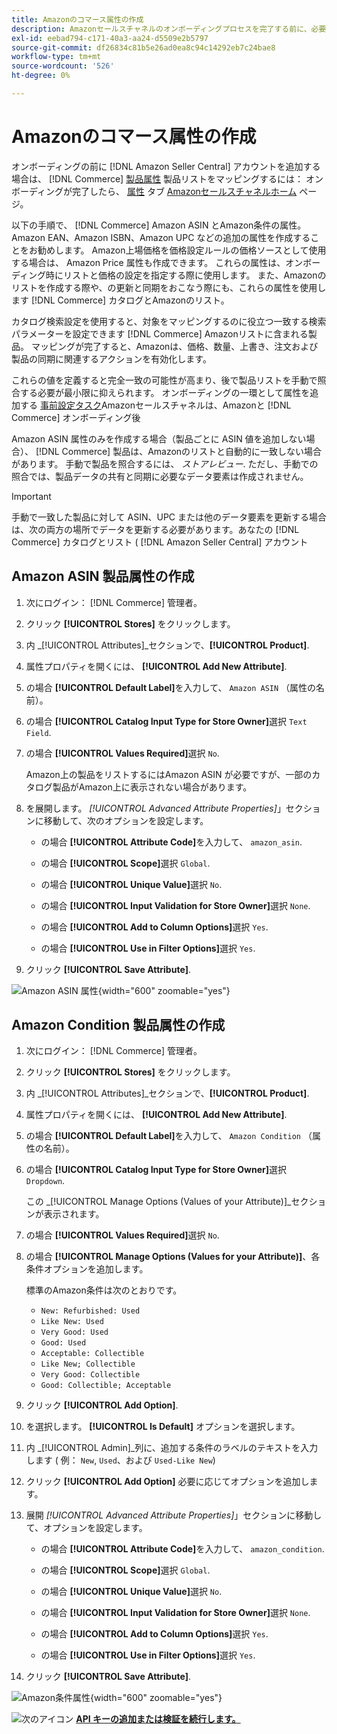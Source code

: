 ```yaml
---
title: Amazonのコマース属性の作成
description: Amazonセールスチャネルのオンボーディングプロセスを完了する前に、必要な情報が揃っていることを確認します [!UICONTROL Commerce] 製品属性。
exl-id: eebad794-c171-40a3-aa24-d5509e2b5797
source-git-commit: df26834c81b5e26ad0ea8c94c14292eb7c24bae8
workflow-type: tm+mt
source-wordcount: '526'
ht-degree: 0%

---
```


# Amazonのコマース属性の作成

オンボーディングの前に [!DNL Amazon Seller Central] アカウントを追加する場合は、 [!DNL Commerce] [製品属性](https://experienceleague.adobe.com/docs/commerce-admin/catalog/product-attributes/product-attributes.html) 製品リストをマッピングするには： オンボーディングが完了したら、 [属性](./managing-attributes.md) タブ [Amazonセールスチャネルホーム](./amazon-sales-channel-home.md) ページ。

以下の手順で、 [!DNL Commerce] Amazon ASIN とAmazon条件の属性。 Amazon EAN、Amazon ISBN、Amazon UPC などの追加の属性を作成することをお勧めします。 Amazon上場価格を価格設定ルールの価格ソースとして使用する場合は、 Amazon Price 属性も作成できます。 これらの属性は、オンボーディング時にリストと価格の設定を指定する際に使用します。 また、Amazonのリストを作成する際や、の更新と同期をおこなう際にも、これらの属性を使用します [!DNL Commerce] カタログとAmazonのリスト。

カタログ検索設定を使用すると、対象をマッピングするのに役立つ一致する検索パラメーターを設定できます [!DNL Commerce] Amazonリストに含まれる製品。 マッピングが完了すると、Amazonは、価格、数量、上書き、注文および製品の同期に関連するアクションを有効化します。

これらの値を定義すると完全一致の可能性が高まり、後で製品リストを手動で照合する必要が最小限に抑えられます。 オンボーディングの一環として属性を追加する [事前設定タスク](./amazon-pre-setup-tasks.md)Amazonセールスチャネルは、Amazonと [!DNL Commerce] オンボーディング後

Amazon ASIN 属性のみを作成する場合（製品ごとに ASIN 値を追加しない場合）、 [!DNL Commerce] 製品は、Amazonのリストと自動的に一致しない場合があります。 手動で製品を照合するには、 _ストアレビュー_. ただし、手動での照合では、製品データの共有と同期に必要なデータ要素は作成されません。

>[!IMPORTANT]
>
>手動で一致した製品に対して ASIN、UPC または他のデータ要素を更新する場合は、次の両方の場所でデータを更新する必要があります。あなたの [!DNL Commerce] カタログとリスト ( [!DNL Amazon Seller Central] アカウント

## Amazon ASIN 製品属性の作成

1. 次にログイン： [!DNL Commerce] 管理者。

1. クリック **[!UICONTROL Stores]** をクリックします。

1. 内 _[!UICONTROL Attributes]_セクションで、**[!UICONTROL Product]**.

1. 属性プロパティを開くには、 **[!UICONTROL Add New Attribute]**.

1. の場合 **[!UICONTROL Default Label]**&#x200B;を入力して、 `Amazon ASIN` （属性の名前）。

1. の場合 **[!UICONTROL Catalog Input Type for Store Owner]**&#x200B;選択 `Text Field`.

1. の場合 **[!UICONTROL Values Required]**&#x200B;選択 `No`.

   Amazon上の製品をリストするにはAmazon ASIN が必要ですが、一部のカタログ製品がAmazon上に表示されない場合があります。

1. を展開します。 _[!UICONTROL Advanced Attribute Properties]_」セクションに移動して、次のオプションを設定します。

   - の場合 **[!UICONTROL Attribute Code]**&#x200B;を入力して、 `amazon_asin`.

   - の場合 **[!UICONTROL Scope]**&#x200B;選択 `Global`.

   - の場合 **[!UICONTROL Unique Value]**&#x200B;選択 `No`.

   - の場合 **[!UICONTROL Input Validation for Store Owner]**&#x200B;選択 `None`.

   - の場合 **[!UICONTROL Add to Column Options]**&#x200B;選択 `Yes`.

   - の場合 **[!UICONTROL Use in Filter Options]**&#x200B;選択 `Yes`.

1. クリック **[!UICONTROL Save Attribute]**.

![Amazon ASIN 属性](assets/creating-asin-attribute.png){width="600" zoomable="yes"}

## Amazon Condition 製品属性の作成

1. 次にログイン： [!DNL Commerce] 管理者。

1. クリック **[!UICONTROL Stores]** をクリックします。

1. 内 _[!UICONTROL Attributes]_セクションで、**[!UICONTROL Product]**.

1. 属性プロパティを開くには、 **[!UICONTROL Add New Attribute]**.

1. の場合 **[!UICONTROL Default Label]**&#x200B;を入力して、 `Amazon Condition` （属性の名前）。

1. の場合 **[!UICONTROL Catalog Input Type for Store Owner]**&#x200B;選択 `Dropdown`.

   この _[!UICONTROL Manage Options (Values of your Attribute)]_セクションが表示されます。

1. の場合 **[!UICONTROL Values Required]**&#x200B;選択 `No`.

1. の場合 **[!UICONTROL Manage Options (Values for your Attribute)]**、各条件オプションを追加します。

   標準のAmazon条件は次のとおりです。

   - `New: Refurbished: Used`
   - `Like New: Used`
   - `Very Good: Used`
   - `Good: Used`
   - `Acceptable: Collectible`
   - `Like New; Collectible`
   - `Very Good: Collectible`
   - `Good: Collectible; Acceptable`

1. クリック **[!UICONTROL Add Option]**.

1. を選択します。 **[!UICONTROL Is Default]** オプションを選択します。

1. 内 _[!UICONTROL Admin]_列に、追加する条件のラベルのテキストを入力します ( 例： `New`, `Used`、および `Used-Like New`)

1. クリック **[!UICONTROL Add Option]** 必要に応じてオプションを追加します。

1. 展開 _[!UICONTROL Advanced Attribute Properties]_」セクションに移動して、オプションを設定します。

   - の場合 **[!UICONTROL Attribute Code]**&#x200B;を入力して、 `amazon_condition`.

   - の場合 **[!UICONTROL Scope]**&#x200B;選択 `Global`.

   - の場合 **[!UICONTROL Unique Value]**&#x200B;選択 `No`.

   - の場合 **[!UICONTROL Input Validation for Store Owner]**&#x200B;選択 `None`.

   - の場合 **[!UICONTROL Add to Column Options]**&#x200B;選択 `Yes`.

   - の場合 **[!UICONTROL Use in Filter Options]**&#x200B;選択 `Yes`.

1. クリック **[!UICONTROL Save Attribute]**.

![Amazon条件属性](assets/creating-amazon-condition-attribute.png){width="600" zoomable="yes"}

![次のアイコン](assets/btn-next.png) [**API キーの追加または検証を続行します。**](./amazon-verify-api-key.md)
